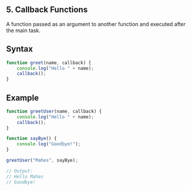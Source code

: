 ## 5. Callback Functions
A function passed as an argument to another function and executed after the main task.

## Syntax
```js
function greet(name, callback) {
    console.log("Hello " + name);
    callback();
}
```
## Example
```js
function greetUser(name, callback) {
    console.log("Hello " + name);
    callback();
}

function sayBye() {
    console.log("Goodbye!");
}

greetUser("Mahes", sayBye);

// Output:
// Hello Mahes
// Goodbye!
```